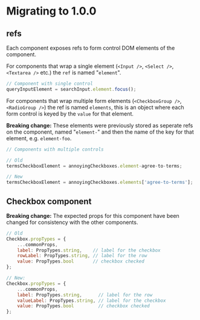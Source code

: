 # Migrating to 1.0.0

## refs

Each component exposes refs to form control DOM elements of the component. 

For components that wrap a single element (`<Input />`, `<Select />`, `<Textarea />` etc.) the `ref` is named "`element`".

```jsx
// Component with single control
queryInputElement = searchInput.element.focus();
```

For components that wrap multiple form elements (`<CheckboxGroup />`, `<RadioGroup />`) the ref is named `elements`, this is an object where each form control is keyed by the `value` for that element.

**Breaking change:** These elements were previously stored as seperate refs on the component, named "`element-`" and then the name of the key for that element, e.g. `element-foo`.

```jsx
// Components with multiple controls

// Old
termsCheckboxElement = annoyingCheckboxes.element-agree-to-terms;

// New
termsCheckboxElement = annoyingCheckboxes.elements['agree-to-terms'];
```

## Checkbox component

**Breaking change:** The expected props for this component have been changed for consistency with the other components.

```jsx
// Old
Checkbox.propTypes = {
    ...commonProps,
    label: PropTypes.string,    // label for the checkbox
    rowLabel: PropTypes.string, // label for the row
    value: PropTypes.bool       // checkbox checked
};

// New:
Checkbox.propTypes = {
    ...commonProps,
    label: PropTypes.string,      // label for the row
    valueLabel: PropTypes.string, // label for the checkbox
    value: PropTypes.bool         // checkbox checked
};
```
